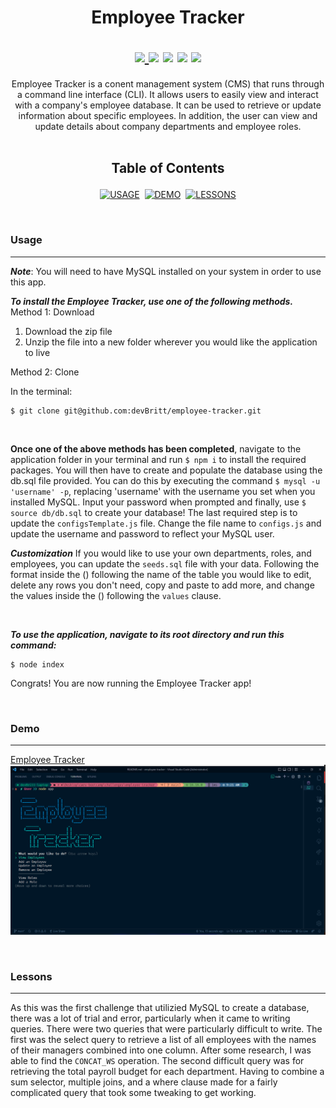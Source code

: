 <h1 align='center'>

**Employee Tracker**

<div align='center'>
<!-- LICENSE BADGE -->
<a href='https://github.com/devBritt/employee-tracker/blob/main/LICENSE'>
<img src='https://img.shields.io/github/license/devbritt/employee-tracker?color=informational&style=flat-square'>
</a>
<!-- DEPENDENCIES BADGES -->
<img src='https://img.shields.io/github/package-json/dependency-version/devbritt/employee-tracker/chalk?color=informational&label=chalk&style=flat-square'>
<img src='https://img.shields.io/github/package-json/dependency-version/devbritt/employee-tracker/console.table?color=informational&label=console.table&style=flat-square'>
<img src='https://img.shields.io/github/package-json/dependency-version/devbritt/employee-tracker/inquirer?color=informational&label=inquirer&style=flat-square'>
<img src='https://img.shields.io/github/package-json/dependency-version/devbritt/employee-tracker/mysql2?color=informational&label=mysql2&style=flat-square'>
</div>
</h1>

<div align='center'>
Employee Tracker is a conent management system (CMS) that runs through a command line interface (CLI). It allows users to easily view and interact with a company's employee database. It can be used to retrieve or update information about specific employees. In addition, the user can view and update details about company departments and employee roles.
</div>
<br />
<h2 align='center'>

**Table of Contents**
</h2>

<div align='center'>

[![USAGE](https://img.shields.io/badge/USAGE-00e2e0?style=for-the-badge)](#usage)&nbsp;&nbsp;[![DEMO](https://img.shields.io/badge/DEMO-00a0e7?style=for-the-badge)](#demo)&nbsp;&nbsp;[![LESSONS](https://img.shields.io/badge/LESSONS-5156a6?style=for-the-badge)](#lessons)

</div>
<br />

### Usage
---
***Note***: You will need to have MySQL installed on your system in order to use this app.

***To install the Employee Tracker, use one of the following methods.***  
Method 1: Download

1. Download the zip file
2. Unzip the file into a new folder wherever you would like the application to live

Method 2: Clone

In the terminal:

    $ git clone git@github.com:devBritt/employee-tracker.git

<br />

**Once one of the above methods has been completed**, navigate to the application folder in your terminal and run `$ npm i` to install the required packages. You will then have to create and populate the database using the db.sql file provided. You can do this by executing the command `$ mysql -u 'username' -p`, replacing 'username' with the username you set when you installed MySQL. Input your password when prompted and finally, use `$ source db/db.sql` to create your database! The last required step is to update the `configsTemplate.js` file. Change the file name to `configs.js` and update the username and password to reflect your MySQL user.

***Customization***
If you would like to use your own departments, roles, and employees, you can update the `seeds.sql` file with your data. Following the format inside the () following the name of the table you would like to edit, delete any rows you don't need, copy and paste to add more, and change the values inside the () following the `values` clause.

<br />

***To use the application, navigate to its root directory and run this command:***  
    
    $ node index

Congrats! You are now running the Employee Tracker app!

<br />

### Demo
---
[Employee Tracker](https://youtu.be/VSQql7FRQ8Y)
[![Employee Tracker](./assets/et-screenshot.png)](https://youtu.be/VSQql7FRQ8Y)

<br />

### Lessons
---
As this was the first challenge that utilizied MySQL to create a database, there was a lot of trial and error, particularly when it came to writing queries. There were two queries that were particularly difficult to write. The first was the select query to retrieve a list of all employees with the names of their managers combined into one column. After some research, I was able to find the `CONCAT_WS` operation. The second difficult query was for retrieving the total payroll budget for each department. Having to combine a sum selector, multiple joins, and a where clause made for a fairly complicated query that took some tweaking to get working.
